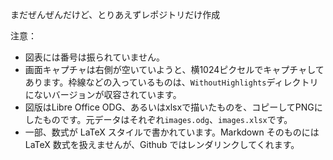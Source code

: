 まだぜんぜんだけど、とりあえずレポジトリだけ作成

注意：

- 図表には番号は振られていません。
- 画面キャプチャは右側が空いていようと、横1024ピクセルでキャプチャしてあります。枠線などの入っているものは、`WithoutHighlights`ディレクトリにないバージョンが収容されています。
- 図版はLibre Office ODG、あるいはxlsxで描いたものを、コピーしてPNGにしたものです。元データはそれぞれ`images.odg`、`images.xlsx`です。
- 一部、数式が LaTeX スタイルで書かれています。Markdown そのものには LaTeX 数式を扱えませんが、Github ではレンダリンクしてくれます。

